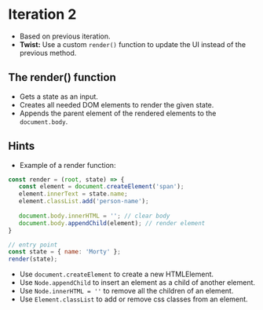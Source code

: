# Iteration 2

* Based on previous iteration.
* **Twist:** Use a custom `render()` function to update the UI instead of the previous method.

## The render() function
* Gets a state as an input.
* Creates all needed DOM elements to render the given state.
* Appends the parent element of the rendered elements to the `document.body`.

## Hints
* Example of a render function:

```js
const render = (root, state) => {
   const element = document.createElement('span');
   element.innerText = state.name;
   element.classList.add('person-name');
   
   document.body.innerHTML = ''; // clear body
   document.body.appendChild(element); // render element 
}

// entry point
const state = { name: 'Morty' };
render(state);
```

* Use `document.createElement` to create a new HTMLElement.
* Use `Node.appendChild` to insert an element as a child of another element.
* Use `Node.innerHTML = ''` to remove all the children of an element.
* Use `Element.classList` to add or remove css classes from an element.
